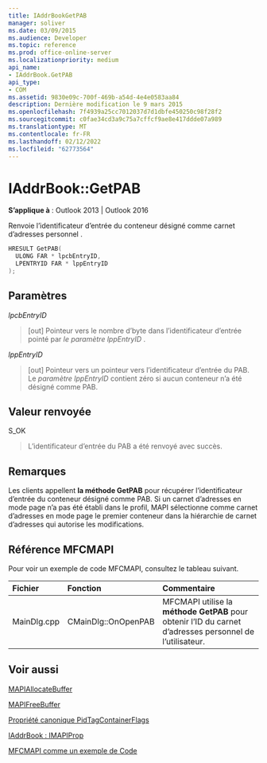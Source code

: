 ```yaml
---
title: IAddrBookGetPAB
manager: soliver
ms.date: 03/09/2015
ms.audience: Developer
ms.topic: reference
ms.prod: office-online-server
ms.localizationpriority: medium
api_name:
- IAddrBook.GetPAB
api_type:
- COM
ms.assetid: 9830e09c-700f-469b-a54d-4e4e0583aa84
description: Dernière modification le 9 mars 2015
ms.openlocfilehash: 7f4939a25cc7012037d7d1dbfe450250c98f28f2
ms.sourcegitcommit: c0fae34cd3a9c75a7cffcf9ae8e417ddde07a989
ms.translationtype: MT
ms.contentlocale: fr-FR
ms.lasthandoff: 02/12/2022
ms.locfileid: "62773564"
---
```

# <a name="iaddrbookgetpab"></a>IAddrBook::GetPAB

  
  
**S’applique à** : Outlook 2013 | Outlook 2016 
  
Renvoie l’identificateur d’entrée du conteneur désigné comme carnet d’adresses personnel .
  
```cpp
HRESULT GetPAB(
  ULONG FAR * lpcbEntryID,
  LPENTRYID FAR * lppEntryID
);
```

## <a name="parameters"></a>Paramètres

 _lpcbEntryID_
  
> [out] Pointeur vers le nombre d’byte dans l’identificateur d’entrée pointé par  _le paramètre lppEntryID_ . 
    
 _lppEntryID_
  
> [out] Pointeur vers un pointeur vers l’identificateur d’entrée du PAB. Le  _paramètre lppEntryID_ contient zéro si aucun conteneur n’a été désigné comme PAB. 
    
## <a name="return-value"></a>Valeur renvoyée

S_OK 
  
> L’identificateur d’entrée du PAB a été renvoyé avec succès.
    
## <a name="remarks"></a>Remarques

Les clients appellent **la méthode GetPAB** pour récupérer l’identificateur d’entrée du conteneur désigné comme PAB. Si un carnet d’adresses en mode page n’a pas été établi dans le profil, MAPI sélectionne comme carnet d’adresses en mode page le premier conteneur dans la hiérarchie de carnet d’adresses qui autorise les modifications. 
  
## <a name="mfcmapi-reference"></a>Référence MFCMAPI

Pour voir un exemple de code MFCMAPI, consultez le tableau suivant.
  
|**Fichier**|**Fonction**|**Commentaire**|
|:-----|:-----|:-----|
|MainDlg.cpp  <br/> |CMainDlg::OnOpenPAB  <br/> |MFCMAPI utilise la **méthode GetPAB** pour obtenir l’ID du carnet d’adresses personnel de l’utilisateur. |
   
## <a name="see-also"></a>Voir aussi



[MAPIAllocateBuffer](mapiallocatebuffer.md)
  
[MAPIFreeBuffer](mapifreebuffer.md)
  
[Propriété canonique PidTagContainerFlags](pidtagcontainerflags-canonical-property.md)
  
[IAddrBook : IMAPIProp](iaddrbookimapiprop.md)


[MFCMAPI comme un exemple de Code](mfcmapi-as-a-code-sample.md)

